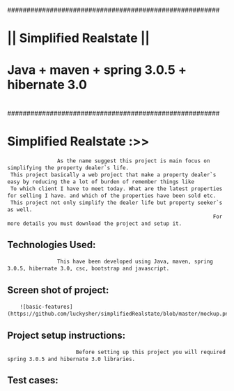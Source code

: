 #######################################################
#      	   || Simplified Realstate  ||                #
#                                                     #
#    Java + maven + spring 3.0.5 + hibernate 3.0      #
#                                                     #  
#######################################################


Simplified Realstate :>>      
=====================   
   					As the name suggest this project is main focus on simplifying the property dealer`s life.
   	 This project basically a web project that make a property dealer`s easy by reducing the a lot of burden of remember things like
   	 To which client I have to meet today. What are the latest properties for selling I have. and which of the properties have been sold etc.
   	 This project not only simplify the dealer life but property seeker`s as well.
   	                                                                  For more details you must download the project and setup it.
 
 
 
 Technologies Used: 
 ------------------
                    This have been developed using Java, maven, spring 3.0.5, hibernate 3.0, csc, bootstrap and javascript.
 
 
 
 Screen shot of project:
 -----------------------
		![basic-features](https://github.com/luckysher/simplifiedRealstate/blob/master/mockup.png)
 
 
 
 Project setup instructions:
 --------------------------
                          Before setting up this project you will required spring 3.0.5 and hibernate 3.0 libraries.
 
 
 
 Test cases:
 ----------
